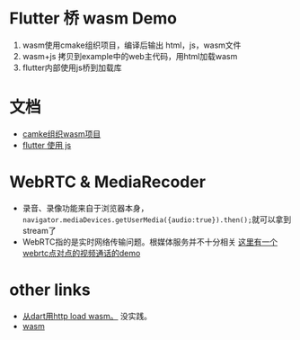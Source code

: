 # Flutter 桥 wasm Demo

1. wasm使用cmake组织项目，编译后输出 html，js，wasm文件
2. wasm+js 拷贝到example中的web主代码，用html加载wasm
3. flutter内部使用js桥到加载库

# 文档
* [camke组织wasm项目](docs/wasm环境配置.md)
* [flutter 使用 js](docs/x02_flutter添加wasm.md)

# WebRTC & MediaRecoder
* 录音、录像功能来自于浏览器本身，`navigator.mediaDevices.getUserMedia({audio:true}).then();`就可以拿到stream了
* WebRTC指的是实时网络传输问题。根媒体服务并不十分相关
[这里有一个webrtc点对点的视频通话的demo](docs/webrtc_demo/index.html)

# other links
* [从dart用http load wasm。](https://creativebracket.com/how-to-load-a-webassembly-file-in-dart-for-web/) 没实践。
* [wasm](https://zhuanlan.zhihu.com/p/245967229)